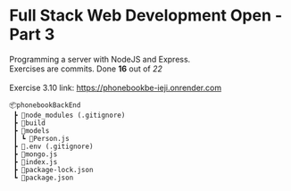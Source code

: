 <h1>Full Stack Web Development Open - Part 3</h1>

Programming a server with NodeJS and Express.</br>
Exercises are commits. Done **16** out of *22*
</br></br>
Exercise 3.10 link: https://phonebookbe-ieji.onrender.com

```
📦phonebookBackEnd
 ┣ 📂node_modules (.gitignore)
 ┣ 📂build
 ┣ 📂models
 ┃ ┗ 📜Person.js
 ┣ 📜.env (.gitignore)
 ┣ 📜mongo.js
 ┣ 📜index.js
 ┣ 📜package-lock.json
 ┗ 📜package.json
```